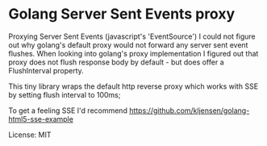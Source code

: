 # Golang Server Sent Events proxy
Proxying Server Sent Events (javascript's 'EventSource') I could not figure out
why golang's default proxy would not forward any server sent event flushes.
When looking into golang's proxy implementation I figured out that proxy does not
flush response body by default - but does offer a FlushInterval property.

This tiny library wraps the default http reverse proxy which works with SSE by
setting flush interval to 100ms;

To get a feeling SSE I'd recommend https://github.com/kljensen/golang-html5-sse-example

License: MIT